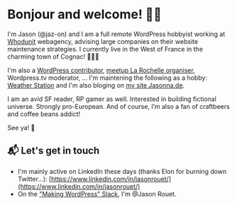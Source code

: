 # Bonjour and welcome! 👋👋

I'm Jason (@jaz-on) and I am a full remote WordPress hobbyist working at [Whodunit](https://www.whodunit.fr/) webagency, advising large companies on their website maintenance strategies.
I currently live in the West of France in the charming town of Cognac! 🥃🇫🇷

I'm also a [WordPress contributor](https://profiles.wordpress.org/jaz_on/), [meetup La Rochelle organiser](https://www.meetup.com/fr-FR/wordpress-la-rochelle/), Wordpress.tv moderator, ...
I'm maintening the following as a hobby: [Weather Station](https://wordpress.org/plugins/live-weather-station/) and I'm also bloging on [my site Jasonna.de](https://jasonna.de/). 

I am an avid SF reader, RP gamer as well. Interested in building fictional universe. Strongly pro-European. And of course, I’m also a fan of craftbeers and coffee beans addict!

See ya! 🤝

## 📬 Let's get in touch
- I'm mainly active on LinkedIn these days (thanks Elon for burning down Twitter...): [https://www.linkedin.com/in/jasonrouet/](https://www.linkedin.com/in/jasonrouet/)
- On the ["Making WordPress" Slack](https://make.wordpress.org/chat/), I'm @Jason Rouet.
